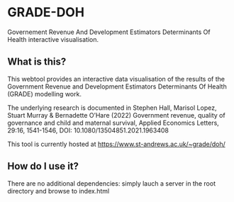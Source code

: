 # GRADE-DOH
Governement Revenue And Development Estimators Determinants Of Health interactive visualisation.

## What is this?

This webtool provides an interactive data visualisation of the results of the Government Revenue and Development Estimators Determinants Of Health (GRADE) modelling work.

The underlying research is documented in Stephen Hall, Marisol Lopez, Stuart Murray & Bernadette O’Hare (2022) Government revenue, quality of governance and child and maternal survival, Applied Economics Letters, 29:16, 1541-1546, DOI: 10.1080/13504851.2021.1963408

This tool is currently hosted at https://www.st-andrews.ac.uk/~grade/doh/

## How do I use it?

There are no additional dependencies: simply lauch a server in the root directory and browse to index.html




